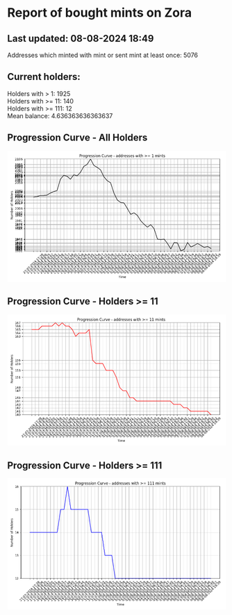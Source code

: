 # Report of bought mints on Zora
## Last updated: 08-08-2024 18:49
Addresses which minted with mint or sent mint at least once: 5076

## Current holders:
Holders with > 1: 1925  
Holders with >= 11: 140  
Holders with >= 111: 12  
Mean balance: 4.636363636363637  

## Progression Curve - All Holders
![addresses with >= 1 mint](progression_curve_all.png)
## Progression Curve - Holders >= 11
![addresses with >= 11 mints](progression_curve_gt_11.png)
## Progression Curve - Holders >= 111
![addresses with >= 111 mints](progression_curve_gt_111.png)
